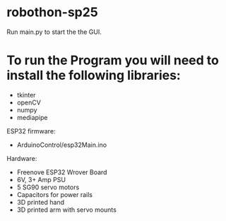 # robothon-sp25

Run main.py to start the the GUI.

# To run the Program you will need to install the following libraries:
- tkinter
- openCV
- numpy
- mediapipe

ESP32 firmware:
- ArduinoControl/esp32Main.ino

Hardware:
- Freenove ESP32 Wrover Board
- 6V, 3+ Amp PSU
- 5 SG90 servo motors
- Capacitors for power rails
- 3D printed hand
- 3D printed arm with servo mounts
